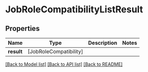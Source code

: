 # JobRoleCompatibilityListResult

## Properties
Name | Type | Description | Notes
------------ | ------------- | ------------- | -------------
**result** | [JobRoleCompatibility] |  | 

[[Back to Model list]](../README.md#documentation-for-models) [[Back to API list]](../README.md#documentation-for-api-endpoints) [[Back to README]](../README.md)


